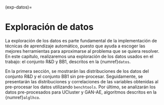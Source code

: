 (exp-datos)=
# Exploración de datos
La exploración de los datos es parte fundamental de la implementación de técnicas de aprendizaje automático, puesto que ayuda a escoger las mejores herramientas para aproximarse al problema que se quiera resolver. En este capítulo, realizaremos una exploración de los datos usados en el trabajo: el conjunto R&D y BB1, descritos en la {numref}`datos`. 

En la primera sección, se mostrarán las distribuciones de los datos del conjunto R&D y el conjunto BB1 sin pre-procesar. Seguidamente, se presentarán las distribuciones y correlaciones de las variables obtenidas al pre-procesar los datos utilizando `benchtools`. Por último, se analizarán los datos pre-procesados para UCluster y GAN-AE, algoritmos descritos en la {numref}`alglhco`.